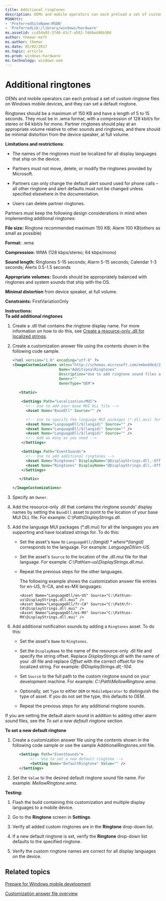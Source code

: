 ```yaml
---
title: Additional ringtones
description: OEMs and mobile operators can each preload a set of custom ringtone files on Windows mobile devices, and they can set a default ringtone.
MSHAttr:
- 'PreferredSiteName:MSDN'
- 'PreferredLib:/library/windows/hardware'
ms.assetid: ccd54a92-3748-43c7-a582-7d68ad46b30d
author: themar-msft
ms.author: themar
ms.date: 05/02/2017
ms.topic: article
ms.prod: windows-hardware
ms.technology: windows-oem
---
```


# Additional ringtones


OEMs and mobile operators can each preload a set of custom ringtone files on Windows mobile devices, and they can set a default ringtone.

Ringtones should be a maximum of 150 KB and have a length of 5 to 15 seconds. They must be in .wma format, with a compression of 128 kbit/s for stereo or 64 kbit/s for mono. Partner ringtones should play at an appropriate volume relative to other sounds and ringtones, and there should be minimal distortion from the device speaker, at full volume.

**Limitations and restrictions**:

-   The names of the ringtones must be localized for all display languages that ship on the device.

-   Partners must not move, delete, or modify the ringtones provided by Microsoft.

-   Partners can only change the default alert sound used for phone calls – all other ringtone and alert defaults must not be changed unless specified elsewhere in the documentation.

-   Users can delete partner ringtones.

Partners must keep the following design considerations in mind when implementing additional ringtones:

**File size:** Ringtone recommended maximum 150 KB; Alarm 100 KB(others as small as possible)

**Format:** .wma

**Compression:** WMA (128 kbps/stereo; 64 kbps/mono)

**Sound length:** Ringtones 5-15 seconds; Alarm 5-15 seconds; Calendar 1-3 seconds; Alerts 0.5-1.5 seconds

**Appropriate volumes:** Sounds should be appropriately balanced with ringtones and system sounds that ship with the OS.

**Minimal distortion** from device speaker, at full volume.

<a href="" id="constraints---firstvariationonly"></a>**Constraints:** FirstVariationOnly  

<a href="" id="instructions-"></a>**Instructions:**  
**To add additional ringtones**

1.  Create a .dll that contains the ringtone display name. For more information on how to do this, see [Create a resource-only .dll for localized strings](create-a-resource-only-dll-for-localized-strings.md).

2.  Create a customization answer file using the contents shown in the following code sample.

    ```XML
    <?xml version="1.0" encoding="utf-8" ?>
    <ImageCustomizations xmlns="http://schemas.microsoft.com/embedded/2004/10/ImageUpdate"  
                         Name="AdditionalRingtones"  
                         Description="Use to add ringtone sound files and set a new default ringtone."  
                         Owner=""
                         OwnerType="OEM"> 
      
       <Static>  

        <Settings Path="Localization/MUI">  
          <!-- Use to add your base MUI DLL file -->
          <Asset Name="BaseDll" Source="" />

          <!-- Use to specify the language MUI packages (*.dll.mui) for the languages you are supporting and have localized strings for -->
          <Asset Name="LanguageDll/$(langid)" Source="" />
          <Asset Name="LanguageDll/$(langid)" Source="" />
          <Asset Name="LanguageDll/$(langid)" Source="" />
          <!-- Add as many as you need -->         
        </Settings>  

        <Settings Path="EventSounds">  
          <!-- Use to add additional ringtones -->
          <Asset Name="Ringtones" DisplayName="@DisplayStrings.dll,-Offset" Source="" Type="" />
          <Asset Name="Ringtones" DisplayName="@DisplayStrings.dll,-Offset" Source="" Type="" />
        </Settings>  

       </Static>

    </ImageCustomizations>
    ```

3.  Specify an `Owner`.

4.  Add the resource-only .dll that contains the ringtone sounds' display names by setting the `BaseDll` asset to point to the location of your base MUI DLL file. For example: *C:\\Path\\DisplayStrings.dll*.

5.  Add the language MUI packages (\*.dll.mui) for all the languages you are supporting and have localized strings for. To do this:

    -   Set the asset's `Name` to `LanguageDll/`*$(langid)* where *$(langid)* corresponds to the language. For example: *LanguageDll/en-US*.

    -   Set the asset's `Source` to the location of the .dll.mui file for that language. For example: *C:\\Path\\en-us\\DisplayStrings.dll.mui*.

    -   Repeat the previous steps for the other languages.

        The following example shows the customization answer file entries for en-US, fr-CA, and es-MX languages:

        ```
        <Asset Name="LanguageDll/en-US" Source="C:\Path\en-us\DisplayStrings.dll.mui” />
        <Asset Name="LanguageDll/fr-CA" Source="C:\Path\fr-CA\DisplayStrings.dll.mui" />
        <Asset Name="LanguageDll/es-MX" Source="C:\Path\es-MX\DisplayStrings.dll.mui" />
        ```

6.  Add additional notification sounds by adding a `Ringtones` asset. To do this:

    -   Set the asset's `Name` to `Ringtones`.

    -   Set the `DisplayName` to the name of the resource-only .dll file and specify the string offset. Replace *DisplayStrings.dll* with the name of your .dll file and replace *Offset* with the correct offset for the localized string. For example: *@DisplayStrings.dll,-104*.

    -   Set `Source` to the full path to the custom ringtone sound on your development machine. For example: *C:\\Path\\MellowRingtone.wma*.

    -   Optionally, set `Type` to either `OEM` or `MobileOperator` to distinguish the type of asset. If you do not set the type, this defaults to OEM.

    -   Repeat the previous steps for any additional ringtone sounds.

If you are setting the default alarm sound in addition to adding other alarm sound files, see the *To set a new default ringtone* section.

**To set a new default ringtone**

1.  Create a customization answer file using the contents shown in the following code sample or use the sample AdditionalRingtones.xml file.

    ```XML
       <Settings Path="EventSounds">
            <!-- Use to set a new default ringtone -->
            <Setting Name="DefaultRingtone" Value="" />
       </Settings>
    ```

2.  Set the `Value` to the desired default ringtone sound file name. For example: *MellowRingtone.wma*.

<a href="" id="testing-"></a>**Testing:**  
1.  Flash the build containing this customization and multiple display languages to a mobile device.

2.  Go to the **Ringtone** screen in **Settings**.

3.  Verify all added custom ringtones are in the **Ringtone** drop-down list.

4.  If a new default ringtone is set, verify the **Ringtone** drop-down list defaults to the specified ringtone.

5.  Verify the custom ringtone names are correct for all display languages on the device.

## Related topics

[Prepare for Windows mobile development](https://docs.microsoft.com/en-us/windows-hardware/manufacture/mobile/preparing-for-windows-mobile-development)

[Customization answer file overview](https://docs.microsoft.com/en-us/windows-hardware/customize/mobile/mcsf/customization-answer-file)
